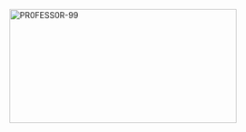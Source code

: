 <img src="https://telegra.ph/file/67931918bcb792fbc7fbd.png" alt="PR0FESS0R-99" border="0" height="200" width="400" align="center" /></a>
</p>
</details>
